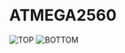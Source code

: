 # ATMEGA2560
![TOP](https://user-images.githubusercontent.com/34035083/174018679-027df69e-dd35-4de2-a8c7-3ebe4278f56b.jpg)
![BOTTOM](https://user-images.githubusercontent.com/34035083/174018697-2bbb0081-aca4-4ab4-9338-1e5f37ccfdda.jpg)
